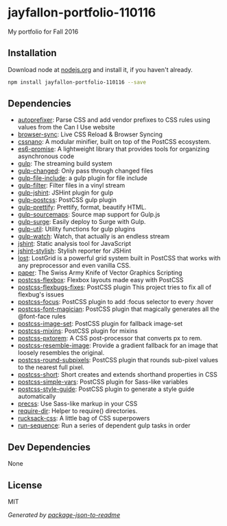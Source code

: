 # jayfallon-portfolio-110116 

My portfolio for Fall 2016

## Installation

Download node at [nodejs.org](http://nodejs.org) and install it, if you haven't already.

```sh
npm install jayfallon-portfolio-110116 --save
```



## Dependencies

- [autoprefixer](): Parse CSS and add vendor prefixes to CSS rules using values from the Can I Use website
- [browser-sync](): Live CSS Reload &amp; Browser Syncing
- [cssnano](): A modular minifier, built on top of the PostCSS ecosystem.
- [es6-promise](https://github.com/stefanpenner/es6-promise): A lightweight library that provides tools for organizing asynchronous code
- [gulp](): The streaming build system
- [gulp-changed](): Only pass through changed files
- [gulp-file-include](): a gulp plugin for file include
- [gulp-filter](): Filter files in a vinyl stream
- [gulp-jshint](https://github.com/spalger/gulp-jshint): JSHint plugin for gulp
- [gulp-postcss](https://github.com/postcss/gulp-postcss): PostCSS gulp plugin
- [gulp-prettify](): Prettify, format, beautify HTML.
- [gulp-sourcemaps](): Source map support for Gulp.js
- [gulp-surge](): Easily deploy to Surge with Gulp.
- [gulp-util](): Utility functions for gulp plugins
- [gulp-watch](https://github.com/floatdrop/gulp-watch): Watch, that actually is an endless stream
- [jshint](https://github.com/jshint/jshint): Static analysis tool for JavaScript
- [jshint-stylish](): Stylish reporter for JSHint
- [lost](https://github.com/peterramsing/lost): LostGrid is a powerful grid system built in PostCSS that works with any preprocessor and even vanilla CSS.
- [paper](https://github.com/paperjs/paper.js): The Swiss Army Knife of Vector Graphics Scripting
- [postcss-flexbox](): Flexbox layouts made easy with PostCSS
- [postcss-flexbugs-fixes](https://github.com/luisrudge/postcss-flexbugs-fixes): PostCSS plugin This project tries to fix all of flexbug&#39;s issues
- [postcss-focus](https://github.com/postcss/postcss-focus): PostCSS plugin to add :focus selector to every :hover
- [postcss-font-magician](https://github.com/jonathantneal/postcss-font-magician): PostCSS plugin that magically generates all the @font-face rules
- [postcss-image-set](https://github.com/Alex499/postcss-image-set): PostCSS plugin for fallback image-set
- [postcss-mixins](): PostCSS plugin for mixins
- [postcss-pxtorem](https://github.com/cuth/postcss-pxtorem): A CSS post-processor that converts px to rem.
- [postcss-resemble-image](https://github.com/ben-eb/postcss-resemble-image): Provide a gradient fallback for an image that loosely resembles the original.
- [postcss-round-subpixels](): PostCSS plugin that rounds sub-pixel values to the nearest full pixel.
- [postcss-short](): Short creates and extends shorthand properties in CSS
- [postcss-simple-vars](): PostCSS plugin for Sass-like variables
- [postcss-style-guide](https://github.com/morishitter/postcss-style-guide): PostCSS plugin to generate a style guide automatically
- [precss](https://github.com/jonathantneal/precss): Use Sass-like markup in your CSS
- [require-dir](https://github.com/aseemk/requireDir): Helper to require() directories.
- [rucksack-css](https://github.com/simplaio/rucksack): A little bag of CSS superpowers
- [run-sequence](https://github.com/OverZealous/run-sequence): Run a series of dependent gulp tasks in order

## Dev Dependencies


None

## License

MIT

_Generated by [package-json-to-readme](https://github.com/zeke/package-json-to-readme)_
